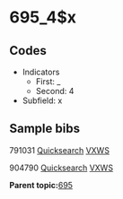 # 695\_4$x

## Codes

-   Indicators
    -   First: \_
    -   Second: 4
-   Subfield: x

## Sample bibs

791031 [Quicksearch](https://search.library.yale.edu/catalog/791031) [VXWS](http://prodorbis.library.yale.edu:7014/vxws/GetHoldingsService?bibId=791031)

904790 [Quicksearch](https://search.library.yale.edu/catalog/904790) [VXWS](http://prodorbis.library.yale.edu:7014/vxws/GetHoldingsService?bibId=904790)

**Parent topic:**[695](../../tags/695/695.md)

